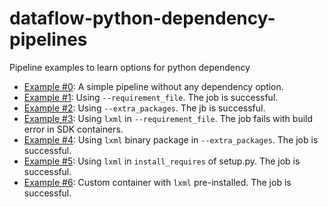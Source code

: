 # dataflow-python-dependency-pipelines
Pipeline examples to learn options for python dependency


* [Example #0](example0): A simple pipeline without any dependency option.
* [Example #1](example1): Using `--requirement_file`. The job is successful.
* [Example #2](example2): Using `--extra_packages`. The jb is successful.
* [Example #3](example3): Using `lxml` in `--requirement_file`. The job fails with build error in SDK containers.
* [Example #4](example4): Using `lxml` binary package in `--extra_packages`. The job is successful.
* [Example #5](example5): Using `lxml` in `install_requires` of setup.py. The job is successful.
* [Example #6](example6): Custom container with `lxml` pre-installed. The job is successful. 
